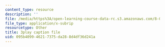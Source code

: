 ```yaml
---
content_type: resource
description: ''
file: /media/https%3A/open-learning-course-data-rc.s3.amazonaws.com/8-04-quantum-physics-i-spring-2016/095b409946217375da288d4df36d241a_Z4CSAWrzguY.srt
file_type: application/x-subrip
resourcetype: Other
title: 3play caption file
uid: 095b4099-4621-7375-da28-8d4df36d241a
---
```

